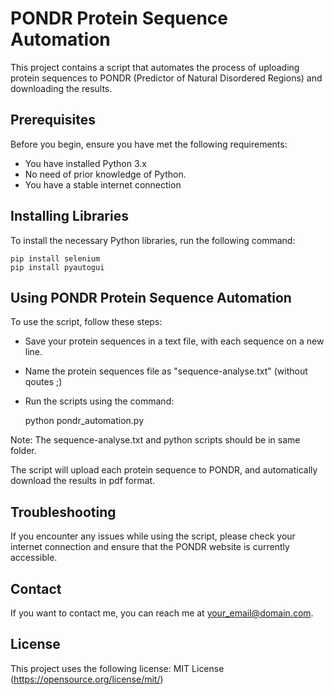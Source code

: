 # PONDR Protein Sequence Automation

This project contains a script that automates the process of uploading protein sequences to PONDR (Predictor of Natural Disordered Regions) and downloading the results.

## Prerequisites
Before you begin, ensure you have met the following requirements:
* You have installed Python 3.x
* No need of prior knowledge of Python.
* You have a stable internet connection

## Installing Libraries
To install the necessary Python libraries, run the following command:

    pip install selenium 
    pip install pyautogui

## Using PONDR Protein Sequence Automation
To use the script, follow these steps:
* Save your protein sequences in a text file, with each sequence on a new line.
* Name the protein sequences file as "sequence-analyse.txt" (without qoutes ;)
* Run the scripts using the command:

    python pondr_automation.py

Note: The sequence-analyse.txt and python scripts should be in same folder.

The script will upload each protein sequence to PONDR, and automatically download the results in pdf format.

## Troubleshooting
If you encounter any issues while using the script, please check your internet connection and ensure that the PONDR website is currently accessible.

## Contact
If you want to contact me, you can reach me at your_email@domain.com.

## License
This project uses the following license: MIT License (https://opensource.org/license/mit/)
